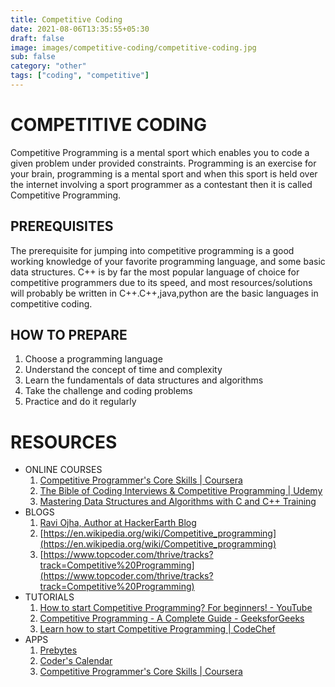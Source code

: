 ```yaml
---
title: Competitive Coding
date: 2021-08-06T13:35:55+05:30
draft: false
image: images/competitive-coding/competitive-coding.jpg
sub: false
category: "other"
tags: ["coding", "competitive"]
---
```


# COMPETITIVE CODING

Competitive Programming is a mental sport which enables you to code a
given problem under provided constraints. Programming is an exercise for your brain, programming is a mental sport and when this sport is held over the internet involving a sport programmer as a contestant then it is called Competitive Programming.

## PREREQUISITES

The prerequisite for jumping into competitive programming is a good working knowledge of your favorite programming language, and some basic data structures. C++ is by far the most popular language of choice for competitive programmers due to its speed, and most resources/solutions will probably be written in C++.C++,java,python are the basic languages in competitive coding.

## HOW TO PREPARE

1. Choose a programming language
2. Understand the concept of time and complexity
3. Learn the fundamentals of data structures and algorithms
4. Take the challenge and coding problems
5. Practice and do it regularly

# RESOURCES

- ONLINE COURSES
  1. [Competitive Programmer's Core Skills | Coursera](https://www.coursera.org/learn/competitive-programming-core-skills)
  2. [The Bible of Coding Interviews & Competitive Programming | Udemy](https://www.udemy.com/course/the-bible-of-algorithms-and-interview-questions/)
  3. [Mastering Data Structures and Algorithms with C and C++ Training](https://www.udemy.com/course/datastructurescncpp/)
- BLOGS
  1. [Ravi Ojha, Author at HackerEarth Blog](https://www.hackerearth.com/blog/author/ravi/)
  2. [https://en.wikipedia.org/wiki/Competitive_programming](https://en.wikipedia.org/wiki/Competitive_programming)
  3. [https://www.topcoder.com/thrive/tracks?track=Competitive%20Programming](https://www.topcoder.com/thrive/tracks?track=Competitive%20Programming)
- TUTORIALS
  1. [How to start Competitive Programming? For beginners! - YouTube](https://www.youtube.com/watch?v=xAeiXy8-9Y8)
  2. [Competitive Programming - A Complete Guide - GeeksforGeeks](https://www.geeksforgeeks.org/competitive-programming-a-complete-guide/)
  3. [Learn how to start Competitive Programming | CodeChef](https://www.codechef.com/getting-started)
- APPS
  1. [Prebytes](http://prebytes)
  2. [Coder's Calendar](https://chrome.google.com/webstore/detail/coders-calendar/bageaffklfkikjigoclfgengklfnidll?hl=en)
  3. [Competitive Programmer's Core Skills | Coursera](https://www.coursera.org/learn/competitive-programming-core-skills)
